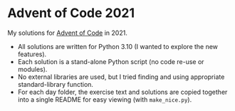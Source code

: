 # Advent of Code 2021

My solutions for [Advent of Code](https://adventofcode.com/) in 2021.

- All solutions are written for Python 3.10 (I wanted to explore the new features).
- Each solution is a stand-alone Python script (no code re-use or modules).
- No external libraries are used, but I tried finding and using appropriate standard-library function.
- For each day folder, the exercise text and solutions are copied together into a single README for easy viewing (with `make_nice.py`).
